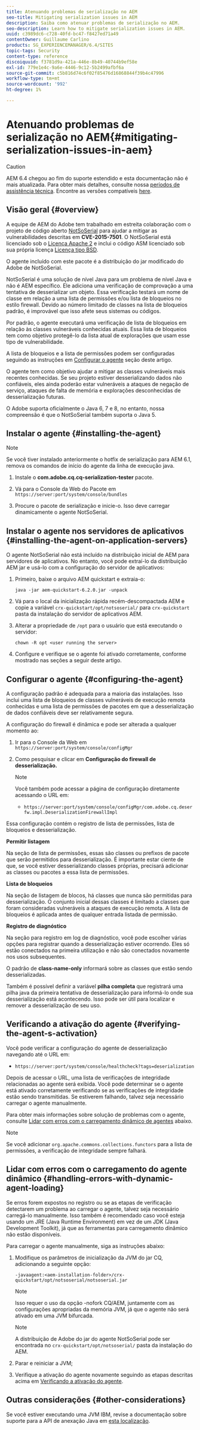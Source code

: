 ```yaml
---
title: Atenuando problemas de serialização no AEM
seo-title: Mitigating serialization issues in AEM
description: Saiba como atenuar problemas de serialização no AEM.
seo-description: Learn how to mitigate serialization issues in AEM.
uuid: c3989dc6-c728-40fd-bc47-f8427ed71a49
contentOwner: Guillaume Carlino
products: SG_EXPERIENCEMANAGER/6.4/SITES
topic-tags: Security
content-type: reference
discoiquuid: f3781d9a-421a-446e-8b49-40744b9ef58e
exl-id: 779e1e4c-9a6e-4446-9c12-5b2499afbf6a
source-git-commit: c5b816d74c6f02f85476d16868844f39b4c47996
workflow-type: tm+mt
source-wordcount: '992'
ht-degree: 1%

---
```


# Atenuando problemas de serialização no AEM{#mitigating-serialization-issues-in-aem}

>[!CAUTION]
>
>AEM 6.4 chegou ao fim do suporte estendido e esta documentação não é mais atualizada. Para obter mais detalhes, consulte nossa [períodos de assistência técnica](https://helpx.adobe.com/br/support/programs/eol-matrix.html). Encontre as versões compatíveis [here](https://experienceleague.adobe.com/docs/).

## Visão geral {#overview}

A equipe de AEM do Adobe tem trabalhado em estreita colaboração com o projeto de código aberto [NotSoSerial](https://github.com/kantega/notsoserial) para ajudar a mitigar as vulnerabilidades descritas em **CVE-2015-7501**. O NotSoSerial está licenciado sob o [Licença Apache 2](https://www.apache.org/licenses/LICENSE-2.0) e inclui o código ASM licenciado sob sua própria licença [Licença tipo BSD](https://asm.ow2.org/license.html).

O agente incluído com este pacote é a distribuição do jar modificado do Adobe de NotSoSerial.

NotSoSerial é uma solução de nível Java para um problema de nível Java e não é AEM específico. Ele adiciona uma verificação de comprovação a uma tentativa de desserializar um objeto. Essa verificação testará um nome de classe em relação a uma lista de permissões e/ou lista de bloqueios no estilo firewall. Devido ao número limitado de classes na lista de bloqueios padrão, é improvável que isso afete seus sistemas ou códigos.

Por padrão, o agente executará uma verificação de lista de bloqueios em relação às classes vulneráveis conhecidas atuais. Essa lista de bloqueios tem como objetivo protegê-lo da lista atual de explorações que usam esse tipo de vulnerabilidade.

A lista de bloqueios e a lista de permissões podem ser configuradas seguindo as instruções em [Configurar o agente](/help/sites-administering/mitigating-serialization-issues.md#configuring-the-agent) seção deste artigo.

O agente tem como objetivo ajudar a mitigar as classes vulneráveis mais recentes conhecidas. Se seu projeto estiver desserializando dados não confiáveis, eles ainda poderão estar vulneráveis a ataques de negação de serviço, ataques de falta de memória e explorações desconhecidas de desserialização futuras.

O Adobe suporta oficialmente o Java 6, 7 e 8, no entanto, nossa compreensão é que o NotSoSerial também suporta o Java 5.

## Instalar o agente {#installing-the-agent}

>[!NOTE]
>
>Se você tiver instalado anteriormente o hotfix de serialização para AEM 6.1, remova os comandos de início do agente da linha de execução java.

1. Instale o **com.adobe.cq.cq-serialization-tester** pacote.

1. Vá para o Console da Web do Pacote em `https://server:port/system/console/bundles`
1. Procure o pacote de serialização e inicie-o. Isso deve carregar dinamicamente o agente NotSoSerial.

## Instalar o agente nos servidores de aplicativos {#installing-the-agent-on-application-servers}

O agente NotSoSerial não está incluído na distribuição inicial de AEM para servidores de aplicativos. No entanto, você pode extraí-lo da distribuição AEM jar e usá-lo com a configuração do servidor de aplicativos:

1. Primeiro, baixe o arquivo AEM quickstart e extraia-o:

   ```shell
   java -jar aem-quickstart-6.2.0.jar -unpack
   ```

1. Vá para o local da inicialização rápida recém-descompactada AEM e copie a variável `crx-quickstart/opt/notsoserial/` para `crx-quickstart` pasta da instalação do servidor de aplicativos AEM.

1. Alterar a propriedade de `/opt` para o usuário que está executando o servidor:

   ```shell
   chown -R opt <user running the server>
   ```

1. Configure e verifique se o agente foi ativado corretamente, conforme mostrado nas seções a seguir deste artigo.

## Configurar o agente {#configuring-the-agent}

A configuração padrão é adequada para a maioria das instalações. Isso inclui uma lista de bloqueios de classes vulneráveis de execução remota conhecidas e uma lista de permissões de pacotes em que a desserialização de dados confiáveis deve ser relativamente segura.

A configuração do firewall é dinâmica e pode ser alterada a qualquer momento ao:

1. Ir para o Console da Web em `https://server:port/system/console/configMgr`
1. Como pesquisar e clicar em **Configuração do firewall de desserialização.**

   >[!NOTE]
   >
   >Você também pode acessar a página de configuração diretamente acessando o URL em:
   >
   >* `https://server:port/system/console/configMgr/com.adobe.cq.deserfw.impl.DeserializationFirewallImpl`


Essa configuração contém o registro de lista de permissões, lista de bloqueios e desserialização.

**Permitir listagem**

Na seção de lista de permissões, essas são classes ou prefixos de pacote que serão permitidos para desserialização. É importante estar ciente de que, se você estiver desserializando classes próprias, precisará adicionar as classes ou pacotes a essa lista de permissões.

**Lista de bloqueios**

Na seção de listagem de blocos, há classes que nunca são permitidas para desserialização. O conjunto inicial dessas classes é limitado a classes que foram consideradas vulneráveis a ataques de execução remota. A lista de bloqueios é aplicada antes de qualquer entrada listada de permissão.

**Registro de diagnóstico**

Na seção para registro em log de diagnóstico, você pode escolher várias opções para registrar quando a desserialização estiver ocorrendo. Eles só estão conectados na primeira utilização e não são conectados novamente nos usos subsequentes.

O padrão de **class-name-only** informará sobre as classes que estão sendo desserializadas.

Também é possível definir a variável **pilha completa** que registrará uma pilha java da primeira tentativa de desserialização para informá-lo onde sua desserialização está acontecendo. Isso pode ser útil para localizar e remover a desserialização de seu uso.

## Verificando a ativação do agente {#verifying-the-agent-s-activation}

Você pode verificar a configuração do agente de desserialização navegando até o URL em:

* `https://server:port/system/console/healthcheck?tags=deserialization`

Depois de acessar o URL, uma lista de verificações de integridade relacionadas ao agente será exibida. Você pode determinar se o agente está ativado corretamente verificando se as verificações de integridade estão sendo transmitidas. Se estiverem falhando, talvez seja necessário carregar o agente manualmente.

Para obter mais informações sobre solução de problemas com o agente, consulte [Lidar com erros com o carregamento dinâmico de agentes](#handling-errors-with-dynamic-agent-loading) abaixo.

>[!NOTE]
>
>Se você adicionar `org.apache.commons.collections.functors` para a lista de permissões, a verificação de integridade sempre falhará.

## Lidar com erros com o carregamento do agente dinâmico {#handling-errors-with-dynamic-agent-loading}

Se erros forem expostos no registro ou se as etapas de verificação detectarem um problema ao carregar o agente, talvez seja necessário carregá-lo manualmente. Isso também é recomendado caso você esteja usando um JRE (Java Runtime Environment) em vez de um JDK (Java Development Toolkit), já que as ferramentas para carregamento dinâmico não estão disponíveis.

Para carregar o agente manualmente, siga as instruções abaixo:

1. Modifique os parâmetros de inicialização da JVM do jar CQ, adicionando a seguinte opção:

   ```shell
   -javaagent:<aem-installation-folder>/crx-quickstart/opt/notsoserial/notsoserial.jar
   ```

   >[!NOTE]
   >
   >Isso requer o uso da opção -nofork CQ/AEM, juntamente com as configurações apropriadas da memória JVM, já que o agente não será ativado em uma JVM bifurcada.

   >[!NOTE]
   >
   >A distribuição de Adobe do jar do agente NotSoSerial pode ser encontrada no `crx-quickstart/opt/notsoserial/` pasta da instalação do AEM.

1. Parar e reiniciar a JVM;

1. Verifique a ativação do agente novamente seguindo as etapas descritas acima em [Verificando a ativação do agente](/help/sites-administering/mitigating-serialization-issues.md#verifying-the-agent-s-activation).

## Outras considerações {#other-considerations}

Se você estiver executando uma JVM IBM, revise a documentação sobre suporte para a API de anexação Java em [esta localização](https://www.ibm.com/support/knowledgecenter/SSSTCZ_2.0.0/com.ibm.rt.doc.20/user/attachapi.html).
